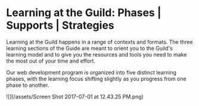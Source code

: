 # Learning at the Guild: Phases \| Supports \| Strategies

Learning at the Guild happens in a range of contexts and formats. The three learning sections of the Guide are meant to orient you to the Guild's learning model and to give you the resources and tools you need to make the most out of your time and effort.

Our web development program is organized into five distinct learning phases, with the learning focus shifting slightly as you progress from one phase to another. 

![](/assets/Screen Shot 2017-07-01 at 12.43.25 PM.png)

